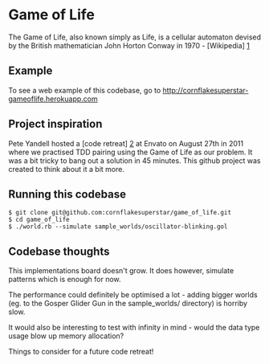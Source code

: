 # Game of Life

The Game of Life, also known simply as Life, is a cellular automaton devised by the British 
mathematician John Horton Conway in 1970 - [Wikipedia] [1]

## Example
To see a web example of this codebase, go to http://cornflakesuperstar-gameoflife.herokuapp.com 

## Project inspiration
Pete Yandell hosted a [code retreat] [2] at Envato on August 27th in 2011 where we practised TDD pairing using the Game of Life as our problem. It was a bit tricky to bang out a solution in 45 minutes. This github project was created to think about it a bit more.

## Running this codebase

    $ git clone git@github.com:cornflakesuperstar/game_of_life.git
    $ cd game_of_life
    $ ./world.rb --simulate sample_worlds/oscillator-blinking.gol

## Codebase thoughts
This implementations board doesn't grow. It does however, simulate patterns which is enough for now.

The performance could definitely be optimised a lot - adding bigger worlds (eg. to the Gosper Glider Gun in the sample_worlds/ directory) is horriby slow. 

It would also be interesting to test with infinity in mind - would the data type usage blow up memory allocation?

Things to consider for a future code retreat!

  [1]: http://en.wikipedia.org/wiki/Conway's_Game_of_Life "Wikipedia"
  [2]: http://notes.envato.com/developers/code-retreat/   "code retreat"  
